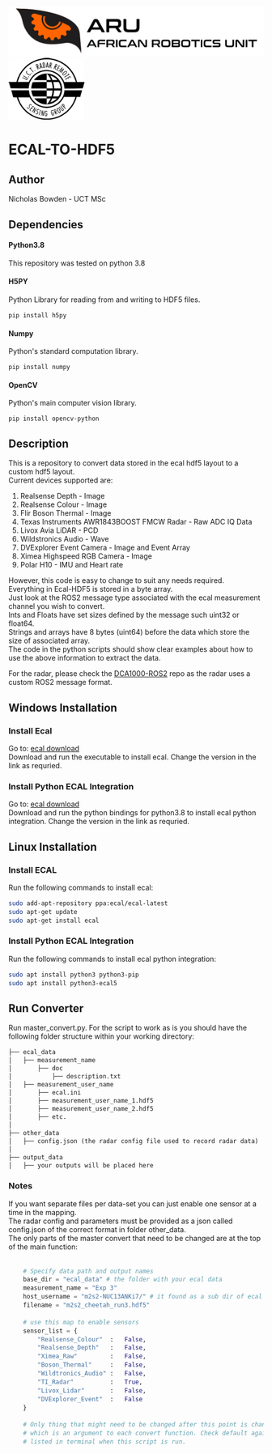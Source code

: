 <p float="left">
  <img src="docs/resources/ARU_logo_rectangle.png" width="600" />
  <img src="docs/resources/rrsglogo.png" width="150" /> 
</p>

# ECAL-TO-HDF5

## Author
Nicholas Bowden - UCT MSc

## Dependencies
#### Python3.8
This repository was tested on python 3.8

#### H5PY
Python Library for reading from and writing to HDF5 files.
```
pip install h5py
```

#### Numpy
Python's standard computation library.
```
pip install numpy
```

#### OpenCV
Python's main computer vision library.
```
pip install opencv-python
```

## Description
This is a repository to convert data stored in the ecal hdf5 layout to a custom hdf5 layout.\
Current devices supported are:

1. Realsense Depth - Image
2. Realsense Colour - Image
3. Flir Boson Thermal - Image
4. Texas Instruments AWR1843BOOST FMCW Radar - Raw ADC IQ Data
5. Livox Avia LiDAR - PCD
6. Wildstronics Audio - Wave
7. DVExplorer Event Camera - Image and Event Array
8. Ximea Highspeed RGB Camera - Image
9. Polar H10 - IMU and Heart rate


However, this code is easy to change to suit any needs required.\
Everything in Ecal-HDF5 is stored in a byte array.\
Just look at the ROS2 message type associated with the ecal measurement channel you wish to convert.\
Ints and Floats have set sizes defined by the message such uint32 or float64.\
Strings and arrays have 8 bytes (uint64) before the data which store the size of associated array.\
The code in the python scripts should show clear examples about how to use the above information to extract the data.

For the radar, please check the [DCA1000-ROS2](https://github.com/RRSG-mmWave/DCA1000-ROS2/tree/m2s2) repo as the radar uses a custom ROS2
message format. 

## Windows Installation
### Install Ecal
Go to: [ecal download](https://eclipse-ecal.github.io/ecal/_download_archive/download_archive_ecal_5_11_4.html#download-archive-ecal-v5-11-4)\
Download and run the executable to install ecal. Change the version in the link as requried. 

### Install Python ECAL Integration
Go to: [ecal download](https://eclipse-ecal.github.io/ecal/_download_archive/download_archive_ecal_5_11_4.html#download-archive-ecal-v5-11-4)\
Download and run the python bindings for python3.8 to install ecal python integration. Change the version in the link as requried. 


## Linux Installation
### Install ECAL
Run the following commands to install ecal:
```bash
sudo add-apt-repository ppa:ecal/ecal-latest
sudo apt-get update
sudo apt-get install ecal
```

### Install Python ECAL Integration
Run the following commands to install ecal python integration:
```bash
sudo apt install python3 python3-pip
sudo apt install python3-ecal5
```

## Run Converter
Run master_convert.py. For the script to work as is you should have the following folder structure
within your working directory:
```
├── ecal_data
│   ├── measurement_name
│       ├── doc
│           ├── description.txt
│   ├── measurement_user_name
│       ├── ecal.ini
│       ├── measurement_user_name_1.hdf5
│       ├── measurement_user_name_2.hdf5
│       ├── etc.
│
├── other_data
│   ├── config.json (the radar config file used to record radar data)
│
├── output_data
│   ├── your outputs will be placed here
```

### Notes
If you want separate files per data-set you can just enable one sensor at a time in the mapping.    
The radar config and parameters must be provided as a json called config.json of the correct format in folder other_data.   
The only parts of the master convert that need to be changed are at the top of the main function:
```python 
    
    # Specify data path and output names
    base_dir = "ecal_data" # the folder with your ecal data
    measurement_name = "Exp 3"
    host_username = "m2s2-NUC13ANKi7/" # it found as a sub dir of ecal meas folder 
    filename = "m2s2_cheetah_run3.hdf5"
    
    # use this map to enable sensors 
    sensor_list = {
        "Realsense_Colour"  :   False,
        "Realsense_Depth"   :   False,
        "Ximea_Raw"         :   False,
        "Boson_Thermal"     :   False,
        "Wildtronics_Audio" :   False,
        "TI_Radar"          :   True,
        "Livox_Lidar"       :   False,
        "DVExplorer_Event"  :   False
    }

    # Only thing that might need to be changed after this point is channel name used 
    # which is an argument to each convert function. Check default against channels 
    # listed in terminal when this script is run.

```
